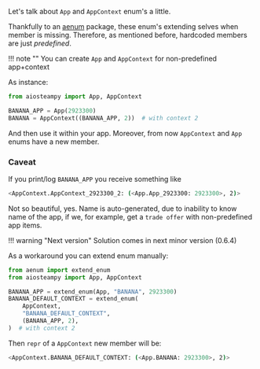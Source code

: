 Let's talk about `App` and `AppContext` enum's a little. 

Thankfully to an [aenum](https://github.com/ethanfurman/aenum) package, these enum's extending selves when member is
missing. Therefore, as mentioned before, hardcoded members are just _predefined_.

!!! note ""
    You can create `App` and `AppContext` for non-predefined app+context

As instance:

```python
from aiosteampy import App, AppContext

BANANA_APP = App(2923300)
BANANA = AppContext((BANANA_APP, 2))  # with context 2
```

And then use it within your app. Moreover, from now `AppContext` and `App` enums have a new member.

### Caveat

If you print/log `BANANA_APP` you receive something like 

```sh
<AppContext.AppContext_2923300_2: (<App.App_2923300: 2923300>, 2)>
```

Not so beautiful, yes. Name is auto-generated, due to inability to know name of the app, if we, for example, 
get a `trade offer` with non-predefined app items.

!!! warning "Next version"
    Solution comes in next minor version (0.6.4)

As a workaround you can extend enum manually:

```python
from aenum import extend_enum
from aiosteampy import App, AppContext

BANANA_APP = extend_enum(App, "BANANA", 2923300)
BANANA_DEFAULT_CONTEXT = extend_enum(
    AppContext, 
    "BANANA_DEFAULT_CONTEXT", 
    (BANANA_APP, 2),
)  # with context 2
```

Then `repr` of a `AppContext` new member will be:
```sh
<AppContext.BANANA_DEFAULT_CONTEXT: (<App.BANANA: 2923300>, 2)>
```
